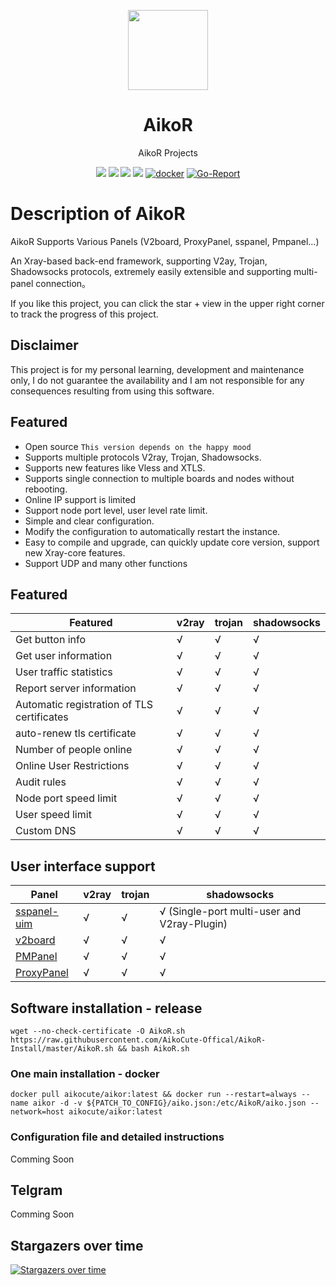<p align="center"><img src="https://avatars.githubusercontent.com/u/91626055?v=4" width="128" /></p>

<div align="center">

# AikoR
AikoR Projects

[![](https://img.shields.io/badge/Telegram-group-green?style=flat-square)](https://t.me/AikoXrayR)
[![](https://img.shields.io/badge/Telegram-channel-blue?style=flat-square)](https://t.me/AikoCute_Support)
[![](https://img.shields.io/github/downloads/github.com/AikoCute-Offical/AikoR/total.svg?style=flat-square)](https://github.com/AikoCute-Offical/AikoR/releases)
[![](https://img.shields.io/github/v/release/github.com/AikoCute-Offical/AikoR?style=flat-square)](https://github.com/AikoCute-Offical/AikoR/releases)
[![docker](https://img.shields.io/docker/v/aikocute/aikor?label=Docker%20image&sort=semver)](https://hub.docker.com/r/aikocute/aikor)
[![Go-Report](https://goreportcard.com/badge/github.com/AikoCute-Offical/AikoR?style=flat-square)](https://goreportcard.com/report/github.com/AikoCute-Offical/AikoR)
</div>


# Description of AikoR
AikoR Supports Various Panels (V2board, ProxyPanel, sspanel, Pmpanel...)

An Xray-based back-end framework, supporting V2ay, Trojan, Shadowsocks protocols, extremely easily extensible and supporting multi-panel connection。

If you like this project, you can click the star + view in the upper right corner to track the progress of this project.

## Disclaimer

This project is for my personal learning, development and maintenance only, I do not guarantee the availability and I am not responsible for any consequences resulting from using this software.

## Featured
* Open source `This version depends on the happy mood`
* Supports multiple protocols V2ray, Trojan, Shadowsocks.
* Supports new features like Vless and XTLS.
* Supports single connection to multiple boards and nodes without rebooting.
* Online IP support is limited
* Support node port level, user level rate limit.
* Simple and clear configuration.
* Modify the configuration to automatically restart the instance.
* Easy to compile and upgrade, can quickly update core version, support new Xray-core features.
* Support UDP and many other functions

## Featured

| Featured                                       | v2ray | trojan | shadowsocks |
| -------------------------------------------    | ----- | ------ | ----------- |
| Get button info                                | √     | √      | √           |
| Get user information                           | √     | √      | √           |
| User traffic statistics                        | √     | √      | √           |
| Report server information                      | √     | √      | √           |
| Automatic registration of TLS certificates     | √     | √      | √           |
| auto-renew tls certificate                     | √     | √      | √           |
| Number of people online                        | √     | √      | √           |
| Online User Restrictions                       | √     | √      | √           |
| Audit rules                                    | √     | √      | √           |
| Node port speed limit                          | √     | √      | √           |
| User speed limit                               | √     | √      | √           |
| Custom DNS                                     | √     | √      | √           |
## User interface support

| Panel                                                  | v2ray | trojan | shadowsocks                                 |
| ------------------------------------------------------ | ----- | ------ | ------------------------------------------- |
| [sspanel-uim](https://github.com/Anankke/SSPanel-Uim)  | √     | √      | √ (Single-port multi-user and V2ray-Plugin) |
| [v2board](https://github.com/v2board/v2board)          | √     | √      | √                                           |
| [PMPanel](https://github.com/ByteInternetHK/PMPanel)   | √     | √      | √                                           |
| [ProxyPanel](https://github.com/ProxyPanel/ProxyPanel) | √     | √      | √                                           |

## Software installation - release
```
wget --no-check-certificate -O AikoR.sh https://raw.githubusercontent.com/AikoCute-Offical/AikoR-Install/master/AikoR.sh && bash AikoR.sh
```
### One main installation - docker
```
docker pull aikocute/aikor:latest && docker run --restart=always --name aikor -d -v ${PATCH_TO_CONFIG}/aiko.json:/etc/AikoR/aiko.json --network=host aikocute/aikor:latest
```
### Configuration file and detailed instructions
Comming Soon
## Telgram

Comming Soon

## Stargazers over time

[![Stargazers over time](https://starchart.cc/github.com/AikoCute-Offical/AikoR.svg)](https://starchart.cc/AikoCute-Offical/AikoR)
